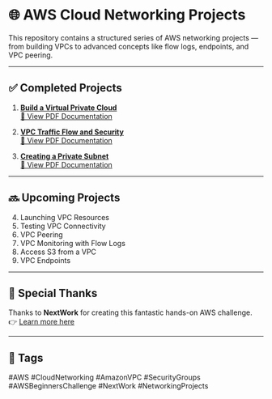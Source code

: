 # 🌐 AWS Cloud Networking Projects

This repository contains a structured series of AWS networking projects — from building VPCs to advanced concepts like flow logs, endpoints, and VPC peering.

---

## ✅ Completed Projects

1. **[Build a Virtual Private Cloud](./Project-1-Virtual-Private-Cloud)**  
   [📄 View PDF Documentation](./Project-1-Virtual-Private-Cloud/VPC-Setup-Documentation.pdf)

2. **[VPC Traffic Flow and Security](./Project-2-VPC-Traffic-and-Security)**  
   [📄 View PDF Documentation](./Project-2-VPC-Traffic-and-Security/VPC-Traffic-Documentation.pdf)

3. **[Creating a Private Subnet](./Project-3-Private-Subnet)**  
   [📄 View PDF Documentation](./Project-3-Private-Subnet/Private-Subnet-Guide.pdf)

---

## 🔜 Upcoming Projects

4. Launching VPC Resources  
5. Testing VPC Connectivity  
6. VPC Peering  
7. VPC Monitoring with Flow Logs  
8. Access S3 from a VPC  
9. VPC Endpoints

---

## 🙏 Special Thanks

Thanks to **NextWork** for creating this fantastic hands-on AWS challenge.  
👉 [Learn more here](https://link.nextwork.org/linkedin)

---

## 🔖 Tags

#AWS #CloudNetworking #AmazonVPC #SecurityGroups  
#AWSBeginnersChallenge #NextWork #NetworkingProjects
